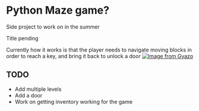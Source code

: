 # Python Maze game?

Side project to work on in the summer

Title pending

Currently how it works is that the player needs to navigate moving blocks in order to reach a key, and bring it back to unlock a door
[![Image from Gyazo](https://i.gyazo.com/0f13a797897fbd9117d780d036c0fac9.gif)](https://gyazo.com/0f13a797897fbd9117d780d036c0fac9)

## TODO

- Add multiple levels
- Add a door
- Work on getting inventory working for the game
